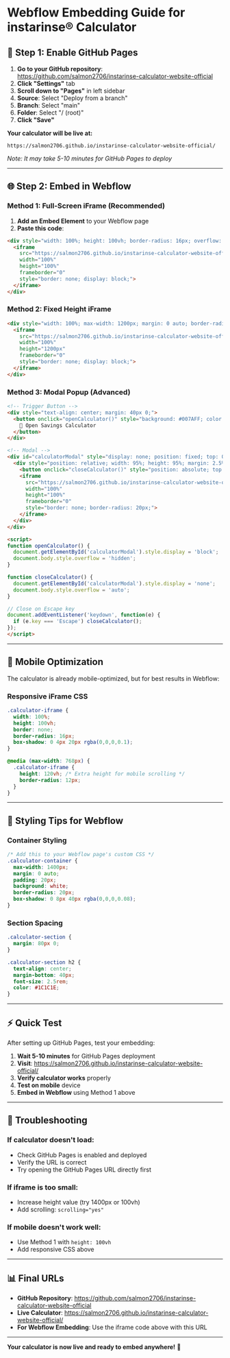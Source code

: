 # Webflow Embedding Guide for instarinse® Calculator

## 🚀 **Step 1: Enable GitHub Pages**

1. **Go to your GitHub repository**: https://github.com/salmon2706/instarinse-calculator-website-official
2. **Click "Settings"** tab
3. **Scroll down to "Pages"** in left sidebar
4. **Source**: Select "Deploy from a branch"
5. **Branch**: Select "main" 
6. **Folder**: Select "/ (root)"
7. **Click "Save"**

**Your calculator will be live at:**
```
https://salmon2706.github.io/instarinse-calculator-website-official/
```

*Note: It may take 5-10 minutes for GitHub Pages to deploy*

---

## 🌐 **Step 2: Embed in Webflow**

### **Method 1: Full-Screen iFrame (Recommended)**

1. **Add an Embed Element** to your Webflow page
2. **Paste this code**:

```html
<div style="width: 100%; height: 100vh; border-radius: 16px; overflow: hidden; box-shadow: 0 4px 20px rgba(0,0,0,0.1);">
  <iframe 
    src="https://salmon2706.github.io/instarinse-calculator-website-official/" 
    width="100%" 
    height="100%" 
    frameborder="0"
    style="border: none; display: block;">
  </iframe>
</div>
```

### **Method 2: Fixed Height iFrame**

```html
<div style="width: 100%; max-width: 1200px; margin: 0 auto; border-radius: 16px; overflow: hidden; box-shadow: 0 4px 20px rgba(0,0,0,0.1);">
  <iframe 
    src="https://salmon2706.github.io/instarinse-calculator-website-official/" 
    width="100%" 
    height="1200px" 
    frameborder="0"
    style="border: none; display: block;">
  </iframe>
</div>
```

### **Method 3: Modal Popup (Advanced)**

```html
<!-- Trigger Button -->
<div style="text-align: center; margin: 40px 0;">
  <button onclick="openCalculator()" style="background: #007AFF; color: white; border: none; padding: 16px 32px; border-radius: 12px; font-size: 1.1rem; font-weight: 600; cursor: pointer; transition: all 0.2s;">
    🧮 Open Savings Calculator
  </button>
</div>

<!-- Modal -->
<div id="calculatorModal" style="display: none; position: fixed; top: 0; left: 0; width: 100%; height: 100%; background: rgba(0,0,0,0.8); z-index: 10000;">
  <div style="position: relative; width: 95%; height: 95%; margin: 2.5%; background: white; border-radius: 20px; overflow: hidden;">
    <button onclick="closeCalculator()" style="position: absolute; top: 20px; right: 20px; background: white; border: none; width: 40px; height: 40px; border-radius: 50%; cursor: pointer; font-size: 1.2rem; box-shadow: 0 2px 8px rgba(0,0,0,0.2); z-index: 10001;">✕</button>
    <iframe 
      src="https://salmon2706.github.io/instarinse-calculator-website-official/" 
      width="100%" 
      height="100%" 
      frameborder="0"
      style="border: none; border-radius: 20px;">
    </iframe>
  </div>
</div>

<script>
function openCalculator() {
  document.getElementById('calculatorModal').style.display = 'block';
  document.body.style.overflow = 'hidden';
}

function closeCalculator() {
  document.getElementById('calculatorModal').style.display = 'none';
  document.body.style.overflow = 'auto';
}

// Close on Escape key
document.addEventListener('keydown', function(e) {
  if (e.key === 'Escape') closeCalculator();
});
</script>
```

---

## 📱 **Mobile Optimization**

The calculator is already mobile-optimized, but for best results in Webflow:

### **Responsive iFrame CSS**
```css
.calculator-iframe {
  width: 100%;
  height: 100vh;
  border: none;
  border-radius: 16px;
  box-shadow: 0 4px 20px rgba(0,0,0,0.1);
}

@media (max-width: 768px) {
  .calculator-iframe {
    height: 120vh; /* Extra height for mobile scrolling */
    border-radius: 12px;
  }
}
```

---

## 🎨 **Styling Tips for Webflow**

### **Container Styling**
```css
/* Add this to your Webflow page's custom CSS */
.calculator-container {
  max-width: 1400px;
  margin: 0 auto;
  padding: 20px;
  background: white;
  border-radius: 20px;
  box-shadow: 0 8px 40px rgba(0,0,0,0.08);
}
```

### **Section Spacing**
```css
.calculator-section {
  margin: 80px 0;
}

.calculator-section h2 {
  text-align: center;
  margin-bottom: 40px;
  font-size: 2.5rem;
  color: #1C1C1E;
}
```

---

## ⚡ **Quick Test**

After setting up GitHub Pages, test your embedding:

1. **Wait 5-10 minutes** for GitHub Pages deployment
2. **Visit**: https://salmon2706.github.io/instarinse-calculator-website-official/
3. **Verify calculator works** properly
4. **Test on mobile** device
5. **Embed in Webflow** using Method 1 above

---

## 🔧 **Troubleshooting**

### **If calculator doesn't load:**
- Check GitHub Pages is enabled and deployed
- Verify the URL is correct
- Try opening the GitHub Pages URL directly first

### **If iframe is too small:**
- Increase height value (try 1400px or 100vh)
- Add scrolling: `scrolling="yes"`

### **If mobile doesn't work well:**
- Use Method 1 with `height: 100vh`
- Add responsive CSS above

---

## 📊 **Final URLs**

- **GitHub Repository**: https://github.com/salmon2706/instarinse-calculator-website-official
- **Live Calculator**: https://salmon2706.github.io/instarinse-calculator-website-official/
- **For Webflow Embedding**: Use the iframe code above with this URL

---

**Your calculator is now live and ready to embed anywhere!** 🎉
